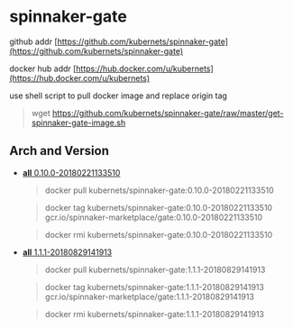 # spinnaker-gate

github addr [https://github.com/kubernets/spinnaker-gate](https://github.com/kubernets/spinnaker-gate)

docker hub addr [https://hub.docker.com/u/kubernets](https://hub.docker.com/u/kubernets)

use shell script to pull docker image and replace origin tag

> wget https://github.com/kubernets/spinnaker-gate/raw/master/get-spinnaker-gate-image.sh

## Arch and Version

- [**all** 0.10.0-20180221133510](https://hub.docker.com/r/kubernets/spinnaker-gate)

    > docker pull kubernets/spinnaker-gate:0.10.0-20180221133510

    > docker tag kubernets/spinnaker-gate:0.10.0-20180221133510 gcr.io/spinnaker-marketplace/gate:0.10.0-20180221133510 

    > docker rmi kubernets/spinnaker-gate:0.10.0-20180221133510

- [**all** 1.1.1-20180829141913](https://hub.docker.com/r/kubernets/spinnaker-gate)

    > docker pull kubernets/spinnaker-gate:1.1.1-20180829141913

    > docker tag kubernets/spinnaker-gate:1.1.1-20180829141913 gcr.io/spinnaker-marketplace/gate:1.1.1-20180829141913 

    > docker rmi kubernets/spinnaker-gate:1.1.1-20180829141913
